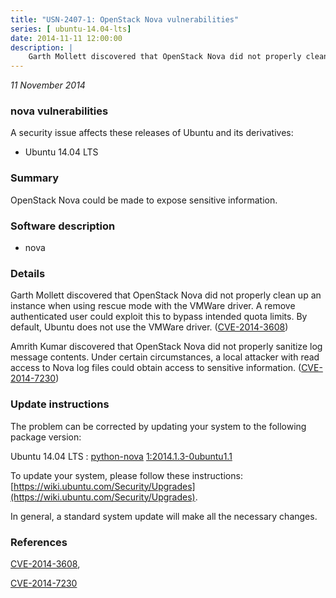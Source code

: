 ```yaml
---
title: "USN-2407-1: OpenStack Nova vulnerabilities"
series: [ ubuntu-14.04-lts]
date: 2014-11-11 12:00:00
description: |
    Garth Mollett discovered that OpenStack Nova did not properly clean up an instance when using rescue mode with the VMWare driver. A remove authenticated user could exploit this to bypass intended quota limits. By default, Ubuntu does not use the VMWare driver. ([CVE-2014-3608](http://people.ubuntu.com/~ubuntu-security/cve/CVE-2014-3608))
--- 
```

 
 

*11 November 2014*

### nova vulnerabilities

A security issue affects these releases of Ubuntu and its derivatives:

* Ubuntu 14.04 LTS

### Summary

OpenStack Nova could be made to expose sensitive information. 

### Software description

* nova 

### Details

Garth Mollett discovered that OpenStack Nova did not properly clean up an instance when using rescue mode with the VMWare driver. A remove authenticated user could exploit this to bypass intended quota limits. By default, Ubuntu does not use the VMWare driver. ([CVE-2014-3608](http://people.ubuntu.com/~ubuntu-security/cve/CVE-2014-3608))

Amrith Kumar discovered that OpenStack Nova did not properly sanitize log message contents. Under certain circumstances, a local attacker with read access to Nova log files could obtain access to sensitive information. ([CVE-2014-7230](http://people.ubuntu.com/~ubuntu-security/cve/CVE-2014-7230)) 

### Update instructions

The problem can be corrected by updating your system to the following package version:

Ubuntu 14.04 LTS
 : [python-nova](https://launchpad.net/ubuntu/+source/nova) <span> [1:2014.1.3-0ubuntu1.1](https://launchpad.net/ubuntu/+source/nova/1:2014.1.3-0ubuntu1.1) </span> 

To update your system, please follow these instructions: [https://wiki.ubuntu.com/Security/Upgrades](https://wiki.ubuntu.com/Security/Upgrades).

In general, a standard system update will make all the necessary changes. 

### References

 
 [CVE-2014-3608](http://people.ubuntu.com/~ubuntu-security/cve/CVE-2014-3608), 

 [CVE-2014-7230](http://people.ubuntu.com/~ubuntu-security/cve/CVE-2014-7230)
 

